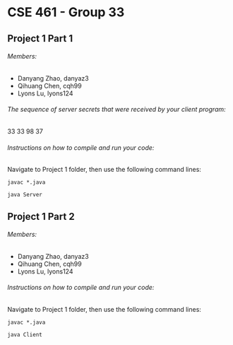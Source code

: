 # CSE 461 - Group 33

## Project 1 Part 1
###### Members:
- Danyang Zhao, danyaz3
- Qihuang Chen, cqh99
- Lyons Lu, lyons124
###### The sequence of server secrets that were received by your client program:
33 33 98 37 
###### Instructions on how to compile and run your code:
Navigate to Project 1 folder, then use the following command lines:

    javac *.java
    
    java Server

## Project 1 Part 2
###### Members:
- Danyang Zhao, danyaz3
- Qihuang Chen, cqh99
- Lyons Lu, lyons124
###### Instructions on how to compile and run your code:
Navigate to Project 1 folder, then use the following command lines:

    javac *.java
    
    java Client